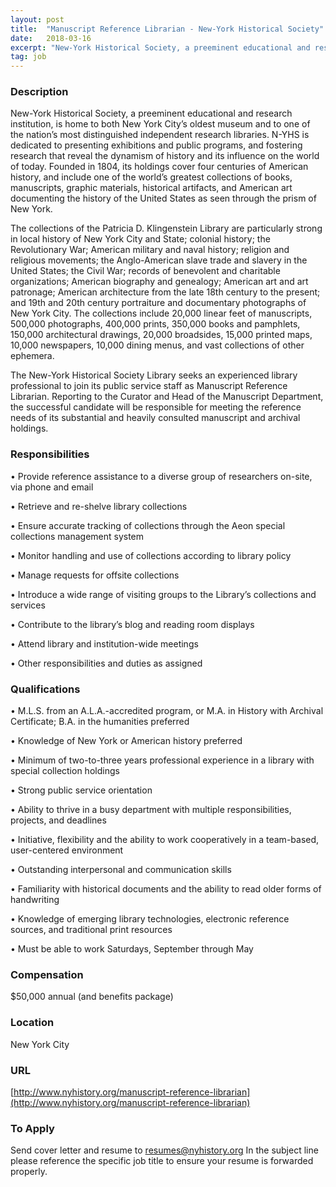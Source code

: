 ```yaml
---
layout: post
title:  "Manuscript Reference Librarian - New-York Historical Society"
date:   2018-03-16
excerpt: "New-York Historical Society, a preeminent educational and research institution, is home to both New York City’s oldest museum and to one of the nation’s most distinguished independent research libraries. N-YHS is dedicated to presenting exhibitions and public programs, and fostering research that reveal the dynamism of history and its influence..."
tag: job
---
```


### Description   

New-York Historical Society, a preeminent educational and research institution, is home to both New York City’s oldest museum and to one of the nation’s most distinguished independent research libraries. N-YHS is dedicated to presenting exhibitions and public programs, and fostering research that reveal the dynamism of history and its influence on the world of today. Founded in 1804, its holdings cover four centuries of American history, and include one of the world’s greatest collections of books, manuscripts, graphic materials, historical artifacts, and American art documenting the history of the United States as seen through the prism of New York.

The collections of the Patricia D. Klingenstein Library are particularly strong in local history of New York City and State; colonial history; the Revolutionary War; American military and naval history; religion and religious movements; the Anglo-American slave trade and slavery in the United States; the Civil War; records of benevolent and charitable organizations; American biography and genealogy; American art and art patronage; American architecture from the late 18th century to the present; and 19th and 20th century portraiture and documentary photographs of New York City. The collections include 20,000 linear feet of manuscripts, 500,000 photographs, 400,000 prints, 350,000 books and pamphlets, 150,000 architectural drawings, 20,000 broadsides, 15,000 printed maps, 10,000 newspapers, 10,000 dining menus, and vast collections of other ephemera.

The New-York Historical Society Library seeks an experienced library professional to join its public service staff as Manuscript Reference Librarian. Reporting to the Curator and Head of the Manuscript Department, the successful candidate will be responsible for meeting the reference needs of its substantial and heavily consulted manuscript and archival holdings.


### Responsibilities   


•  Provide reference assistance to a diverse group of researchers on-site, via phone and email  

•  Retrieve and re-shelve library collections

•  Ensure accurate tracking of collections through the Aeon special collections management system 

•  Monitor handling and use of collections according to library policy

•  Manage requests for offsite collections

•  Introduce a wide range of visiting groups to the Library’s collections and services

•  Contribute to the library’s blog and reading room displays

•  Attend library and institution-wide meetings

• Other responsibilities and duties as assigned


### Qualifications   


•  M.L.S. from an A.L.A.-accredited program, or M.A. in History with Archival
Certificate; B.A. in the humanities preferred

•  Knowledge of New York or American history preferred

•  Minimum of two-to-three years professional experience in a library with special collection holdings

•  Strong public service orientation

•  Ability to thrive in a busy department with multiple responsibilities, projects, and deadlines 

•  Initiative, flexibility and the ability to work cooperatively in a team-based, user-centered environment

•  Outstanding interpersonal and communication skills

•  Familiarity with historical documents and the ability to read older forms of handwriting

•  Knowledge of emerging library technologies, electronic reference sources, and traditional print resources

•  Must be able to work Saturdays, September through May


### Compensation   

$50,000 annual (and benefits package)


### Location   

New York City


### URL   

[http://www.nyhistory.org/manuscript-reference-librarian](http://www.nyhistory.org/manuscript-reference-librarian)

### To Apply   

Send cover letter and resume to resumes@nyhistory.org 
In the subject line please reference the specific job title to ensure your resume is forwarded properly.






